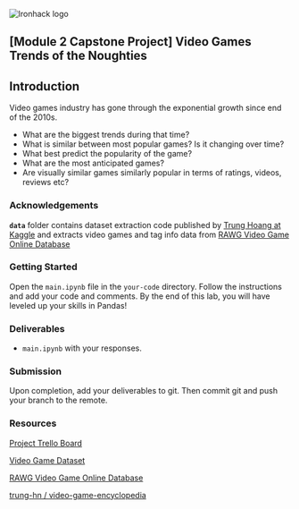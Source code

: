 ![Ironhack logo](https://i.imgur.com/1QgrNNw.png)

## [**Module 2 Capstone Project**] **Video Games Trends of the Noughties**


## Introduction

Video games industry has gone through the exponential growth since end of the 2010s. 
- What are the biggest trends during that time? 
- What is similar between most popular games? Is it changing over time?
- What best predict the popularity of the game?
- What are the most anticipated games?
- Are visually similar games similarly popular in terms of ratings, videos, reviews etc?
### Acknowledgements

**`data`** folder contains dataset extraction code published by [Trung Hoang at Kaggle](https://www.kaggle.com/jummyegg/rawg-game-dataset) and extracts video games and tag info data from [RAWG Video Game Online Database](https://rawg.io/apidocs)


### Getting Started

Open the `main.ipynb` file in the `your-code` directory. Follow the instructions and add your code and comments. By the end of this lab, you will have leveled up your skills in Pandas!

### Deliverables

- `main.ipynb` with your responses.

### Submission

Upon completion, add your deliverables to git. Then commit git and push your branch to the remote.

### Resources

[Project Trello Board](https://trello.com/invite/b/vbZFXHUr/4299efa3b2e5e2cc30501f0398dd87c6/module-2-rawg-gaming-project-iryna-horova)

[Video Game Dataset](https://www.kaggle.com/jummyegg/rawg-game-dataset)

[RAWG Video Game Online Database](https://rawg.io/apidocs)

[trung-hn / video-game-encyclopedia](https://github.com/trung-hn/video-game-encyclopedia)